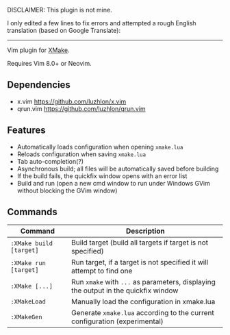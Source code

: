 DISCLAIMER: This plugin is not mine.

I only edited a few lines to fix errors and attempted a rough English translation (based on Google Translate):

---

Vim plugin for [XMake](https://github.com/tboox/xmake).

Requires Vim 8.0+ or Neovim.

## Dependencies

* x.vim     https://github.com/luzhlon/x.vim
* qrun.vim  https://github.com/luzhlon/qrun.vim

## Features

* Automatically loads configuration when opening `xmake.lua`
* Reloads configuration when saving `xmake.lua`
* Tab auto-completion(?)
* Asynchronous build; all files will be automatically saved before building
* If the build fails, the quickfix window opens with an error list
* Build and run (open a new cmd window to run under Windows GVim without blocking the GVim window)

## Commands

| Command                 | Description                                               |
| -------------------- | -------------------------------------------------- |
| `:XMake build [target]` | Build target (build all targets if target is not specified)               |
| `:XMake run [target]`   | Run target, if a target is not specified it will attempt to find one   |
| `:XMake [...]`          | Run `xmake` with `...` as parameters, displaying the output in the quickfix window |
| `:XMakeLoad`            | Manually load the configuration in xmake.lua                          |
| `:XMakeGen`             | Generate `xmake.lua` according to the current configuration (experimental)          |
